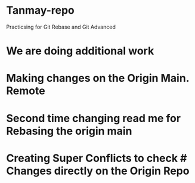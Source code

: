 # Tanmay-repo

Practicsing for Git Rebase and Git Advanced

# We are doing additional work

# Making changes on the Origin Main. Remote 


# Second time changing read me for Rebasing the origin main

# Creating Super Conflicts to check # Changes directly on the Origin Repo
